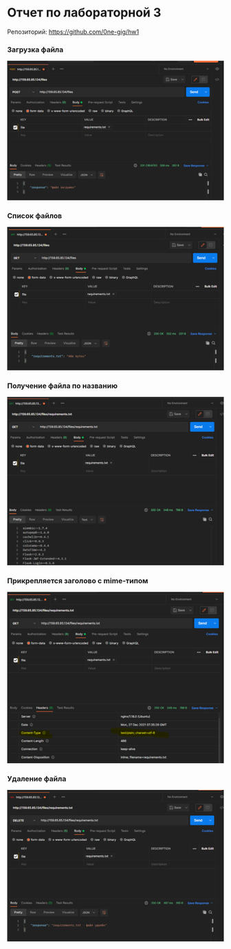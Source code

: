 # Отчет по лабораторной 3

Репозиторий: https://github.com/0ne-gig/hw1 

### Загрузка файла 
![](1.PNG)
### Список файлов
![](2.PNG)
### Получение файла по названию
![](3.PNG)
### Прикрепляется заголово с mime-типом
![](4.PNG)
### Удаление файла
![](5.PNG)
